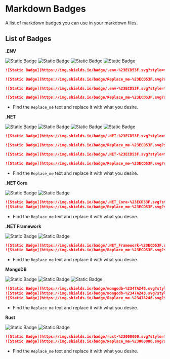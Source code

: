 # Markdown Badges
A list of markdown badges you can use in your markdown files.


## List of Badges

**.ENV**

![Static Badge](https://img.shields.io/badge/.env-%23ECD53F.svg?style=for-the-badge&logo=dotenv&logoColor=%23ECD53F&color=gray)
![Static Badge](https://img.shields.io/badge/Replace_me-%23ECD53F.svg?style=for-the-badge&logo=dotenv&logoColor=%23ECD53F&label=.ENV&labelColor=gray&color=%23ECD53F)
![Static Badge](https://img.shields.io/badge/.env-%23ECD53F.svg?style=for-the-badge&logo=dotenv&logoColor=white&color=%23ECD53F)
![Static Badge](https://img.shields.io/badge/Replace_me-%23ECD53F.svg?style=for-the-badge&logo=dotenv&logoColor=white&label=.ENV&labelColor=%23ECD53F&color=gray)

```md
![Static Badge](https://img.shields.io/badge/.env-%23ECD53F.svg?style=for-the-badge&logo=dotenv&logoColor=%23ECD53F&color=gray)

![Static Badge](https://img.shields.io/badge/Replace_me-%23ECD53F.svg?style=for-the-badge&logo=dotenv&logoColor=%23ECD53F&label=.ENV&labelColor=gray&color=%23ECD53F)

![Static Badge](https://img.shields.io/badge/.env-%23ECD53F.svg?style=for-the-badge&logo=dotenv&logoColor=white&color=%23ECD53F)

![Static Badge](https://img.shields.io/badge/Replace_me-%23ECD53F.svg?style=for-the-badge&logo=dotenv&logoColor=white&label=.ENV&labelColor=%23ECD53F&color=gray)
```
* Find the `Replace_me` text and replace it with what you desire.


**.NET**

![Static Badge](https://img.shields.io/badge/.NET-%23ECD53F.svg?style=for-the-badge&logo=dotnet&logoColor=%23512BD4&color=gray)
![Static Badge](https://img.shields.io/badge/Replace_me-%23ECD53F.svg?style=for-the-badge&logo=dotnet&logoColor=%23512BD4&label=.NET&labelColor=gray&color=%23512BD4)
![Static Badge](https://img.shields.io/badge/.NET-%23ECD53F.svg?style=for-the-badge&logo=dotnet&logoColor=white&color=%23512BD4)
![Static Badge](https://img.shields.io/badge/Replace_me-%23ECD53F.svg?style=for-the-badge&logo=dotnet&logoColor=white&label=.NET&labelColor=%23512BD4&color=gray)

```md
![Static Badge](https://img.shields.io/badge/.NET-%23ECD53F.svg?style=for-the-badge&logo=dotnet&logoColor=%23512BD4&color=gray)

![Static Badge](https://img.shields.io/badge/Replace_me-%23ECD53F.svg?style=for-the-badge&logo=dotnet&logoColor=%23512BD4&label=.NET&labelColor=gray&color=%23512BD4)

![Static Badge](https://img.shields.io/badge/.NET-%23ECD53F.svg?style=for-the-badge&logo=dotnet&logoColor=white&color=%23512BD4)

![Static Badge](https://img.shields.io/badge/Replace_me-%23ECD53F.svg?style=for-the-badge&logo=dotnet&logoColor=white&label=.NET&labelColor=%23512BD4&color=gray)
```
* Find the `Replace_me` text and replace it with what you desire.


**.NET Core**

![Static Badge](https://img.shields.io/badge/.NET_Core-%23ECD53F.svg?style=for-the-badge&logo=dotnet&logoColor=white&color=%23512BD4)
![Static Badge](https://img.shields.io/badge/Replace_me-%23ECD53F.svg?style=for-the-badge&logo=dotnet&logoColor=white&label=.NET%20Core&labelColor=%23512BD4&color=gray)

```md
![Static Badge](https://img.shields.io/badge/.NET_Core-%23ECD53F.svg?style=for-the-badge&logo=dotnet&logoColor=white&color=%23512BD4)
![Static Badge](https://img.shields.io/badge/Replace_me-%23ECD53F.svg?style=for-the-badge&logo=dotnet&logoColor=white&label=.NET%20Core&labelColor=%23512BD4&color=gray)
```
* Find the `Replace_me` text and replace it with what you desire.


**.NET Framework**

![Static Badge](https://img.shields.io/badge/.NET_Framework-%23ECD53F.svg?style=for-the-badge&logo=dotnet&logoColor=white&color=%23512BD4)
![Static Badge](https://img.shields.io/badge/Replace_me-%23ECD53F.svg?style=for-the-badge&logo=dotnet&logoColor=white&label=.NET%20Framework&labelColor=%23512BD4&color=gray)

```md
![Static Badge](https://img.shields.io/badge/.NET_Framework-%23ECD53F.svg?style=for-the-badge&logo=dotnet&logoColor=white&color=%23512BD4)
![Static Badge](https://img.shields.io/badge/Replace_me-%23ECD53F.svg?style=for-the-badge&logo=dotnet&logoColor=white&label=.NET%20Framework&labelColor=%23512BD4&color=gray)
```
* Find the `Replace_me` text and replace it with what you desire.


**MongoDB**

![Static Badge](https://img.shields.io/badge/mongodb-%2347A248.svg?style=for-the-badge&logo=mongodb&color=gray)
![Static Badge](https://img.shields.io/badge/mongodb-%2347A248.svg?style=for-the-badge&logo=mongodb&logoColor=white)
![Static Badge](https://img.shields.io/badge/Replace_me-%2347A248.svg?style=for-the-badge&logo=mongodb&logoColor=%2347A248&label=MONGODB&labelColor=gray&color=%2347A248)

```md
![Static Badge](https://img.shields.io/badge/mongodb-%2347A248.svg?style=for-the-badge&logo=mongodb&color=gray)
![Static Badge](https://img.shields.io/badge/mongodb-%2347A248.svg?style=for-the-badge&logo=mongodb&logoColor=white)
![Static Badge](https://img.shields.io/badge/Replace_me-%2347A248.svg?style=for-the-badge&logo=mongodb&logoColor=%2347A248&label=MONGODB&labelColor=gray&color=%2347A248)
```
* Find the `Replace_me` text and replace it with what you desire.
  

**Rust**

![Static Badge](https://img.shields.io/badge/rust-%23000000.svg?style=for-the-badge&logo=rust&logoColor=white&color=%23000000)
![Static Badge](https://img.shields.io/badge/Replace_me-%23000000.svg?style=for-the-badge&logo=rust&logoColor=white&label=Rust&labelColor=%23000000&color=gray)

```md
![Static Badge](https://img.shields.io/badge/rust-%23000000.svg?style=for-the-badge&logo=rust&logoColor=white&color=%23000000)
![Static Badge](https://img.shields.io/badge/Replace_me-%23000000.svg?style=for-the-badge&logo=rust&logoColor=white&label=Rust&labelColor=%23000000&color=gray)
```
* Find the `Replace_me` text and replace it with what you desire.